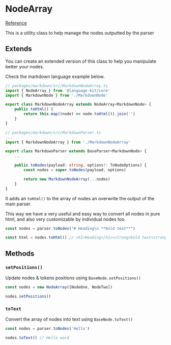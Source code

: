 # NodeArray

[Reference](https://github.com/sidekick-coder/language-kit/blob/main/packages/core/src/NodeArray.ts)

This is a utility class to help manage the nodes outputted by the parser

## Extends

You can create an extended version of this class to help you manipulate better your nodes.

Check the markdown language example below.
```ts
// packages/markdown/src/MarkdownNodeArray.ts
import { NodeArray } from '@language-kit/core'
import { MarkdownNode } from './MarkdownNode'

export class MarkdownNodeArray extends NodeArray<MarkdownNode> {
    public toHtml() {
        return this.map((node) => node.toHtml()).join('')
    }
}
```
```ts
// packages/markdown/src/MarkdownParser.ts
...
import { MarkdownNodeArray } from './MarkdownNodeArray'

export class MarkdownParser extends BaseParser<MarkdownNode> {
    ...

    public toNodes(payload: string, options?: ToNodeOptions) {
        const nodes = super.toNodes(payload, options)

        return new MarkdownNodeArray(...nodes)
    }
}

```

It adds an `toHtml()` to the array of nodes an overwrite the output of the main parser.

This way we have a very useful and easy way to convert all nodes in pure html, and also very customizable by individual nodes too.

```ts
const nodes = parser.toNodes("# Heading\n **bold text**")

const html = nodes.toHtml() // <h1>Heading</h1><strong>bold text<strong>

```



## Methods

### `setPositions()` 

Update nodes & tokens positions using `BaseNode.setPositions()`

```ts
const nodes = new NodeArray([NodeOne, NodeTwo])

nodes.setPositions()
```

### `toText`

Convert the array of nodes into text using `BaseNode.toText()`

```ts
const nodes = parser.toNodes('Hello')

nodes.toText() // Hello word
```
